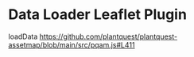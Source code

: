 # Data Loader Leaflet Plugin

loadData
https://github.com/plantquest/plantquest-assetmap/blob/main/src/pqam.js#L411

